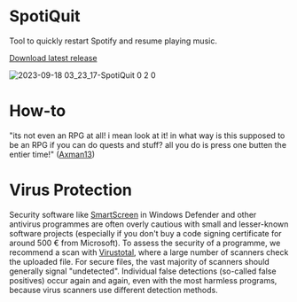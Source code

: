 # SpotiQuit
Tool to quickly restart Spotify and resume playing music. 

[Download latest release](https://github.com/Alsweider/SpotiQuit/releases/latest)

![2023-09-18 03_23_17-SpotiQuit 0 2 0](https://github.com/Alsweider/SpotiQuit/assets/30653982/5aea5184-0ecf-4b59-8eac-115ab34f8366)


# How-to

"its not even an RPG at all! i mean look at it! in what way is this supposed to be an RPG if you can do quests and stuff? all you do is press one butten the entier time!" ([Axman13](https://youtu.be/4Z2Z23SAFVA))

# Virus Protection

Security software like [SmartScreen](https://www.pcworld.com/article/406832/how-to-get-past-windows-defender-smartscreen-in-windows-10.html) in Windows Defender and other antivirus programmes are often overly cautious with small and lesser-known software projects (especially if you don't buy a code signing certificate for around 500 € from Microsoft). To assess the security of a programme, we recommend a scan with [Virustotal](https://www.virustotal.com), where a large number of scanners check the uploaded file. For secure files, the vast majority of scanners should generally signal "undetected". Individual false detections (so-called false positives) occur again and again, even with the most harmless programs, because virus scanners use different detection methods.
